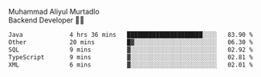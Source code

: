 Muhammad Aliyul Murtadlo
<br>
Backend Developer 👨‍💻
<br>
<!--START_SECTION:waka-->

```txt
Java             4 hrs 36 mins   █████████████████████░░░░   83.90 %
Other            20 mins         █▓░░░░░░░░░░░░░░░░░░░░░░░   06.30 %
SQL              9 mins          ▓░░░░░░░░░░░░░░░░░░░░░░░░   02.92 %
TypeScript       9 mins          ▓░░░░░░░░░░░░░░░░░░░░░░░░   02.81 %
XML              6 mins          ▓░░░░░░░░░░░░░░░░░░░░░░░░   02.01 %
```

<!--END_SECTION:waka-->
